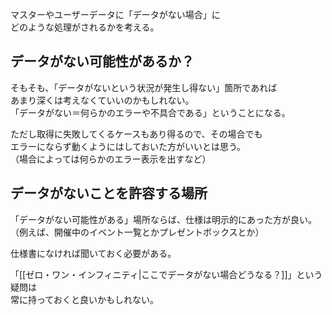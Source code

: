 マスターやユーザーデータに「データがない場合」に  
どのような処理がされるかを考える。

## データがない可能性があるか？
そもそも、「データがないという状況が発生し得ない」箇所であれば  
あまり深くは考えなくていいのかもしれない。  
「データがない＝何らかのエラーや不具合である」ということになる。

ただし取得に失敗してくるケースもあり得るので、その場合でも  
エラーにならず動くようにはしておいた方がいいとは思う。  
（場合によっては何らかのエラー表示を出すなど）

## データがないことを許容する場所
「データがない可能性がある」場所ならば、仕様は明示的にあった方が良い。  
（例えば、開催中のイベント一覧とかプレゼントボックスとか）

仕様書になければ聞いておく必要がある。

「[[ゼロ・ワン・インフィニティ|ここでデータがない場合どうなる？]]」という疑問は  
常に持っておくと良いかもしれない。